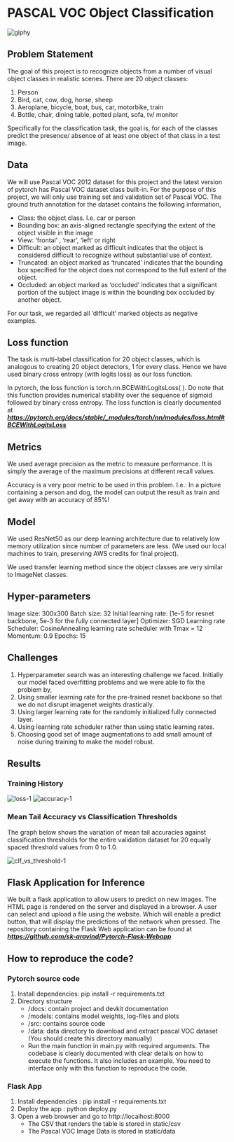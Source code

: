 # PASCAL VOC Object Classification
![giphy](https://user-images.githubusercontent.com/21276946/55680190-e706a300-5948-11e9-9e32-de2797be3b87.gif)

## Problem Statement
The goal of this project is to recognize objects from a number of visual object classes in realistic scenes. There are 20 object classes:
1. Person
2. Bird, cat, cow, dog, horse, sheep
3. Aeroplane, bicycle, boat, bus, car, motorbike, train
4. Bottle, chair, dining table, potted plant, sofa, tv/ monitor

Specifically for the classification task, the goal is, for each of the classes predict the presence/ absence of at least one object of that class in a test image.

## Data
We will use Pascal VOC 2012 dataset for this project and the latest version of pytorch has Pascal VOC dataset class built-in. For the purpose of this project, we will only use training set and validation set of Pascal VOC. The ground truth annotation for the dataset contains the following information,
* Class: the object class. I.e. car or person
* Bounding box: an axis-aligned rectangle specifying the extent of the object visible in the image
* View: ‘frontal’ , ‘rear’, ‘left’ or right
* Difficult: an object marked as difficult indicates that the object is considered difficult to recognize without substantial use of context.
* Truncated: an object marked as ‘truncated’ indicates that the bounding box specified for the object does not correspond to the full extent of the object.
* Occluded: an object marked as ‘occluded’ indicates that a significant portion of the  subject image is within the bounding box occluded by another object.

For our task, we regarded all ‘difficult’ marked objects as negative examples.

## Loss function

The task is multi-label classification for 20 object classes, which is analogous to creating 20 object detectors, 1 for every class. Hence we have used binary cross entropy (with logits loss) as our loss function.

In pytorch, the loss function is torch.nn.BCEWithLogitsLoss( ). Do note that this function provides numerical stability over the sequence of sigmoid followed by binary cross entropy. The loss function is clearly documented at ***https://pytorch.org/docs/stable/_modules/torch/nn/modules/loss.html#BCEWithLogitsLoss***

## Metrics
We used average precision as the metric to measure performance. It is simply the average of the maximum precisions at different recall values. 

Accuracy is a very poor metric to be used in this problem. I.e.: In a picture containing a person and dog, the model can output the result as train and get away with an accuracy of 85%!

## Model
We used ResNet50 as our deep learning architecture due to relatively low memory utilization since number of parameters are less. (We used our local machines to train, preserving AWS credits for final project).  

We used transfer learning method since the object classes are very similar to ImageNet classes.

## Hyper-parameters
Image size: 300x300
Batch size: 32
Initial learning rate: [1e-5 for resnet backbone, 5e-3 for the fully connected layer]
Optimizer: SGD 
Learning rate Scheduler: CosineAnnealing learning rate scheduler with Tmax = 12 
Momentum: 0.9
Epochs: 15

## Challenges
1. Hyperparameter search was an interesting challenge we faced. Initially our model faced overfitting problems and we were able to fix the problem by,
2. Using smaller learning rate for the pre-trained resnet backbone so that we do not disrupt imagenet weights drastically.
3. Using larger learning rate for the randomly initialized fully connected layer.
4. Using learning rate scheduler rather than using static learning rates.
5. Choosing good set of image augmentations to  add small amount of noise during training to make the model robust.

## Results
### Training History
![loss-1](https://user-images.githubusercontent.com/21276946/55679999-d3f2d380-5946-11e9-92a4-45b3f0356ab9.png)
![accuracy-1](https://user-images.githubusercontent.com/21276946/55680003-d7865a80-5946-11e9-80a4-14898c4c88e7.png)

### Mean Tail Accuracy vs Classification Thresholds
The graph below shows the variation of mean tail accuracies against classification thresholds for the entire validation dataset for 20 equally spaced threshold values from 0 to 1.0. 

![clf_vs_threshold-1](https://user-images.githubusercontent.com/21276946/55679982-a4dc6200-5946-11e9-950d-c5ef48e1a4f9.png)

## Flask Application for Inference 
We built a flask application to allow users to predict on new images. The HTML page is rendered on the server and displayed in a browser. A user can select and upload a file using the website. Which will enable a predict button, that will display the predictions of the network when pressed. The repository containing the Flask Web application can be found at ***https://github.com/sk-aravind/Pytorch-Flask-Webapp***

## How to reproduce the code?
### Pytorch source code
1. Install dependencies: pip install -r requirements.txt
2. Directory structure
    * /docs: contain project and devkit documentation
    * /models: contains model weights, log-files and plots
    * /src: contains source code
    * /data: data directory to download and extract pascal VOC dataset (You should create this directory manually)
    * Run the main function in main.py with required arguments. The codebase is clearly documented with clear details on how to execute the functions. It also includes an example. You need to interface only with this function to reproduce the code.

### Flask App
1. Install dependencies : pip install -r requirements.txt
2. Deploy the app : python deploy.py
3. Open a web browser and go to http://localhost:8000
    * The CSV that renders the table is stored in static/csv
    * The Pascal VOC Image Data is stored in static/data
